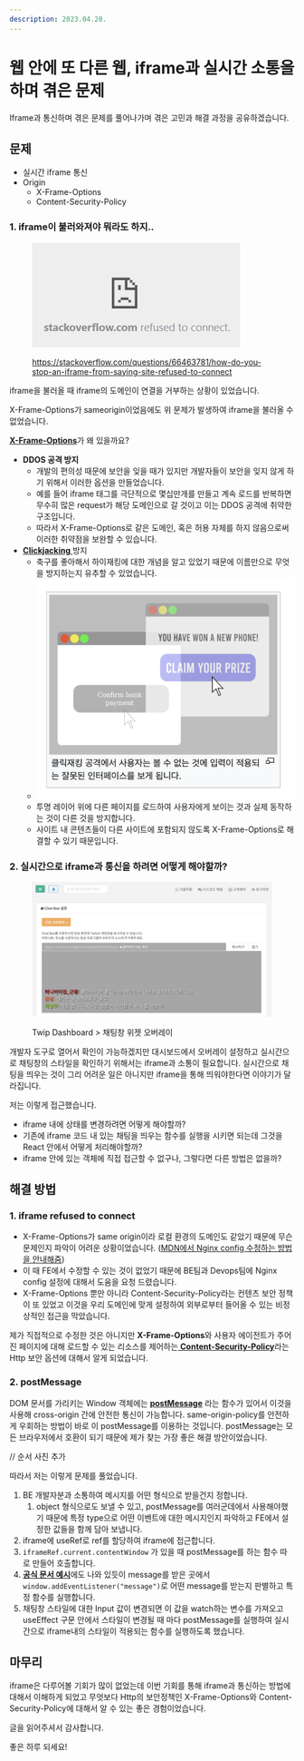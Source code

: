 ```yaml
---
description: 2023.04.28.
---
```


# 웹 안에 또 다른 웹, iframe과 실시간 소통을 하며 겪은 문제

Iframe과 통신하며 겪은 문제를 풀어나가며 겪은 고민과 해결 과정을 공유하겠습니다.



## 문제

* 실시간 iframe 통신
* Origin
  * X-Frame-Options
  * Content-Security-Policy



### 1. iframe이 불러와져야 뭐라도 하지..

<figure><img src="../../.gitbook/assets/image (5) (1).png" alt=""><figcaption><p><a href="https://stackoverflow.com/questions/66463781/how-do-you-stop-an-iframe-from-saying-site-refused-to-connect">https://stackoverflow.com/questions/66463781/how-do-you-stop-an-iframe-from-saying-site-refused-to-connect</a></p></figcaption></figure>

iframe을 불러올 때 iframe의 도메인이 연결을 거부하는 상황이 있었습니다.

X-Frame-Options가 sameorigin이었음에도 위 문제가 발생하여 iframe을 불러올 수 없었습니다.



[**X-Frame-Options**](https://developer.mozilla.org/ko/docs/Web/HTTP/Headers/X-Frame-Options)가 왜 있을까요?

* **DDOS 공격 방지**&#x20;
  * 개발의 편의성 때문에 보안을 잊을 때가 있지만 개발자들이 보안을 잊지 않게 하기 위해서 이러한 옵션을 만들었습니다.
  * 예를 들어 iframe 태그를 극단적으로 몇십만개를 만들고 계속 로드를 반복하면 무수히 많은 request가 해당 도메인으로 갈 것이고 이는 DDOS 공격에 취약한 구조입니다.
  * 따라서 X-Frame-Options로 같은 도메인, 혹은 허용 자체를 하지 않음으로써 이러한 취약점을 보완할 수 있습니다.
* [**Clickjacking** ](https://en.wikipedia.org/wiki/Clickjacking)방지
  * 축구를 좋아해서 하이재킹에 대한 개념을 알고 있었기 때문에 이름만으로 무엇을 방지하는지 유추할 수 있었습니다.
  * ![](<../../.gitbook/assets/image (2) (1).png>)
  * 투명 레이어 위에 다른 페이지를 로드하여 사용자에게 보이는 것과 실제 동작하는 것이 다른 것을 방지합니다.
  * 사이트 내 콘텐츠들이 다른 사이트에 포함되지 않도록 X-Frame-Options로 해결할 수 있기 때문입니다.







### 2. 실시간으로 iframe과 통신을 하려면 어떻게 해야할까?

<figure><img src="../../.gitbook/assets/image (3) (1) (1).png" alt=""><figcaption><p>Twip Dashboard > 채팅창 위젯 오버레이</p></figcaption></figure>

개발자 도구로 열어서 확인이 가능하겠지만 대시보드에서 오버레이 설정하고 실시간으로 채팅창의 스타일을 확인하기 위해서는 iframe과 소통이 필요합니다. 실시간으로 채팅을 띄우는 것이 그리 어려운 일은 아니지만 iframe을 통해 띄워야한다면 이야기가 달라집니다.



저는 이렇게 접근했습니다.

* iframe 내에 상태를 변경하려면 어떻게 해야할까?
* 기존에 iframe 코드 내 있는 채팅을 띄우는 함수를 실행을 시키면 되는데 그것을 React 안에서 어떻게 처리해야할까?
* iframe 안에 있는 객체에 직접 접근할 수 없구나, 그렇다면 다른 방법은 없을까?





## 해결 방법



### 1. iframe refused to connect

* X-Frame-Options가 same origin이라 로컬 환경의 도메인도 같았기 때문에 무슨 문제인지 파악이 어려운 상황이었습니다. ([MDN에서 Nginx config 수정하는 방법을 안내해줌](https://developer.mozilla.org/en-US/docs/Web/HTTP/Headers/X-Frame-Options#configuring\_nginx))
* 이 때 FE에서 수정할 수 있는 것이 없었기 때문에 BE팀과 Devops팀에 Nginx config 설정에 대해서 도움을 요청 드렸습니다.
* X-Frame-Options 뿐만 아니라 Content-Security-Policy라는 컨텐츠 보안 정책이 또 있었고 이것을 우리 도메인에 맞게 설정하여 외부로부터 들어올 수 있는 비정상적인 접근을 막았습니다.

제가 직접적으로 수정한 것은 아니지만 **X-Frame-Options**와 사용자 에이전트가 주어진 페이지에 대해 로드할 수 있는 리소스를 제어하는[ **Content-Security-Policy**](https://developer.mozilla.org/en-US/docs/Web/HTTP/Headers/Content-Security-Policy)라는 Http 보안 옵션에 대해서 알게 되었습니다.



### 2. postMessage

DOM 문서를 가리키는 Window 객체에는 [**postMessage**](https://developer.mozilla.org/ko/docs/Web/API/Window/postMessage) 라는 함수가 있어서 이것을 사용해 cross-origin 간에 안전한 통신이 가능합니다. same-origin-policy를 안전하게 우회하는 방법이 바로 이 postMessage를 이용하는 것입니다. postMessage는 모든 브라우저에서 호환이 되기 때문에 제가 찾는 가장 좋은 해결 방안이었습니다.



// 순서 사진 추가

따라서 저는 이렇게 문제를 풀었습니다.

1. BE 개발자분과 소통하여 메시지를 어떤 형식으로 받을건지 정합니다.
   1. object 형식으로도 보낼 수 있고, postMessage를 여러군데에서 사용해야했기 때문에 특정 type으로 어떤 이벤트에 대한 메시지인지 파악하고 FE에서 설정한 값들을 함께 담아 보냅니다.
2. iframe에 useRef로 ref를 할당하여 iframe에 접근합니다.
3. `iframeRef.current.contentWindow` 가 있을 때 postMessage를 하는 함수 따로 만들어 호출합니다.
4. [**공식 문서 예시**](https://developer.mozilla.org/ko/docs/Web/API/Window/postMessage#example)에도 나와 있듯이 message를 받은 곳에서 `window.addEventListener("message")`로 어떤 message를 받는지 판별하고 특정 함수를 실행합니다.&#x20;
5. 채팅창 스타일에 대한 Input 값이 변경되면 이 값을 watch하는 변수를 가져오고 useEffect 구문 안에서 스타일이 변경될 때 마다 postMessage를 실행하여 실시간으로 iframe내의 스타일이 적용되는 함수를 실행하도록 했습니다.



## 마무리

iframe은 다루어볼 기회가 많이 없었는데 이번 기회를 통해 iframe과 통신하는 방법에 대해서 이해하게 되었고 무엇보다 Http의 보안정책인 X-Frame-Options와 Content-Security-Policy에 대해서 알 수 있는 좋은 경험이었습니다.



글을 읽어주셔서 감사합니다.

좋은 하루 되세요!
